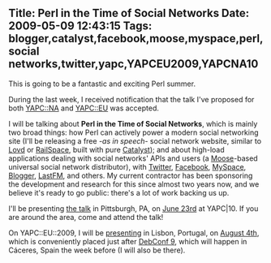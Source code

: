 Title: Perl in the Time of Social Networks
Date: 2009-05-09 12:43:15
Tags: blogger,catalyst,facebook,moose,myspace,perl,social networks,twitter,yapc,YAPCEU2009,YAPCNA10
---
This is going to be a fantastic and exciting Perl summer.

During the last week, I received notification that the talk I've proposed for both <a href="http://yapc10.org/yn2009/">YAPC::NA</a> and <a href="http://yapceurope2009.org/ye2009/">YAPC::EU</a> was accepted.

I will be talking about <strong>Perl in the Time of Social Networks</strong>, which is mainly two broad things: how Perl can actively power a modern social networking site (I'll be releasing a free -<em>as in speech</em>- social network website, similar to <a href="http://lovdbyless.com/">Lovd</a> or <a href="http://railsspace.com/">RailSpace</a>, built with pure <a href="http://www.catalystframework.org/">Catalyst</a>); and about high-load applications dealing with social networks' APIs and users (a <a href="http://www.iinteractive.com/moose/">Moose</a>-based universal social network distributor), with <a href="http://twitter.com">Twitter</a>, <a href="http://www.facebook.com">Facebook</a>, <a href="http://www.myspace.com/">MySpace</a>, <a href="http://www.blogger.com">Blogger</a>, <a href="http://last.fm">LastFM</a>, and others. My current contractor has been sponsoring the development and research for this since almost two years now, and we believe it's ready to go public: there's a lot of work backing us up.

I'll be presenting <a href="http://yapc10.org/yn2009/talk/2019">the talk</a> in Pittsburgh, PA, on <a href="http://yapc10.org/yn2009/schedule?day=2009-06-23">June 23rd</a> at YAPC|10. If you are around the area, come and attend the talk!

On YAPC::EU::2009, I will be <a href="http://yapceurope2009.org/ye2009/talk/2028">presenting</a> in Lisbon, Portugal, on <a href="http://yapceurope2009.org/ye2009/schedule?day=2009-08-04">August 4th</a>, which is conveniently placed just after <a href="http://debconf9.debconf.org">DebConf 9</a>, which will happen in Cáceres, Spain the week before (I will also be there).